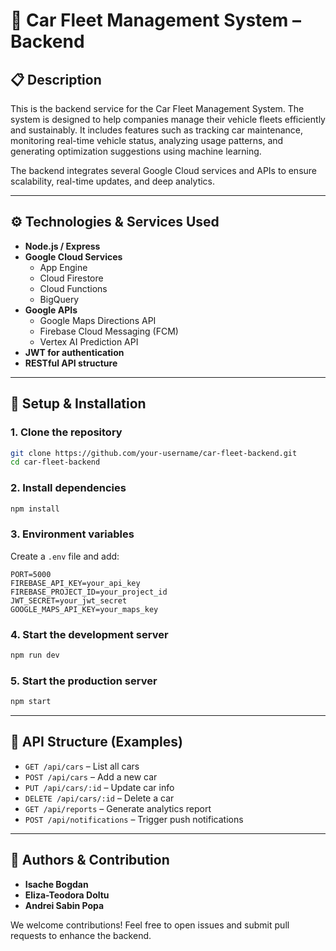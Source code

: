 
# 🚗 Car Fleet Management System – Backend

## 📋 Description

This is the backend service for the Car Fleet Management System. The system is designed to help companies manage their vehicle fleets efficiently and sustainably. It includes features such as tracking car maintenance, monitoring real-time vehicle status, analyzing usage patterns, and generating optimization suggestions using machine learning.

The backend integrates several Google Cloud services and APIs to ensure scalability, real-time updates, and deep analytics.

---

## ⚙️ Technologies & Services Used

- **Node.js / Express**
- **Google Cloud Services**
  - App Engine
  - Cloud Firestore
  - Cloud Functions
  - BigQuery
- **Google APIs**
  - Google Maps Directions API
  - Firebase Cloud Messaging (FCM)
  - Vertex AI Prediction API
- **JWT for authentication**
- **RESTful API structure**

---

## 🚀 Setup & Installation

### 1. Clone the repository
```bash
git clone https://github.com/your-username/car-fleet-backend.git
cd car-fleet-backend
```

### 2. Install dependencies
```bash
npm install
```

### 3. Environment variables

Create a `.env` file and add:

```env
PORT=5000
FIREBASE_API_KEY=your_api_key
FIREBASE_PROJECT_ID=your_project_id
JWT_SECRET=your_jwt_secret
GOOGLE_MAPS_API_KEY=your_maps_key
```

### 4. Start the development server
```bash
npm run dev
```

### 5. Start the production server
```bash
npm start
```

---

## 📡 API Structure (Examples)

- `GET /api/cars` – List all cars  
- `POST /api/cars` – Add a new car  
- `PUT /api/cars/:id` – Update car info  
- `DELETE /api/cars/:id` – Delete a car  
- `GET /api/reports` – Generate analytics report  
- `POST /api/notifications` – Trigger push notifications  

---

## 👥 Authors & Contribution

- **Isache Bogdan**
- **Eliza-Teodora Doltu**
- **Andrei Sabin Popa**

We welcome contributions! Feel free to open issues and submit pull requests to enhance the backend.
